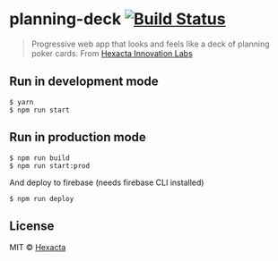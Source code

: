 # planning-deck [![Build Status](https://travis-ci.org/hexacta/planning-deck.svg?branch=master)](https://travis-ci.org/hexacta/planning-deck)  
> Progressive web app that looks and feels like a deck of planning poker cards. From [Hexacta Innovation Labs](https://showcase.hexacta.com/planning-deck)

## Run in development mode

```
$ yarn
$ npm run start
```

## Run in production mode
```
$ npm run build
$ npm run start:prod
```

And deploy to firebase (needs firebase CLI installed)
```
$ npm run deploy
```

## License

MIT © [Hexacta](https://www.hexacta.com)